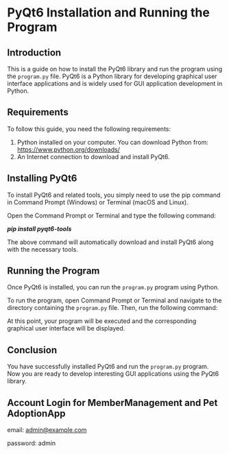 # PyQt6 Installation and Running the Program

## Introduction

This is a guide on how to install the PyQt6 library and run the program using the `program.py` file. PyQt6 is a Python library for developing graphical user interface applications and is widely used for GUI application development in Python.

## Requirements

To follow this guide, you need the following requirements:

1. Python installed on your computer. You can download Python from: https://www.python.org/downloads/
2. An Internet connection to download and install PyQt6.

## Installing PyQt6

To install PyQt6 and related tools, you simply need to use the pip command in Command Prompt (Windows) or Terminal (macOS and Linux).

Open the Command Prompt or Terminal and type the following command:

***pip install pyqt6-tools***

The above command will automatically download and install PyQt6 along with the necessary tools.

## Running the Program

Once PyQt6 is installed, you can run the `program.py` program using Python.

To run the program, open Command Prompt or Terminal and navigate to the directory containing the `program.py` file. Then, run the following command:


At this point, your program will be executed and the corresponding graphical user interface will be displayed.

## Conclusion

You have successfully installed PyQt6 and run the `program.py` program. Now you are ready to develop interesting GUI applications using the PyQt6 library.

## Account Login for MemberManagement and Pet AdoptionApp
email: admin@example.com

password: admin
